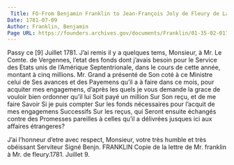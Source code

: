 ```yaml
---
 Title: FO-From Benjamin Franklin to Jean-François Joly de Fleury de La Valette, [9] July 1781
Date: 1781-07-09
Author: Franklin, Benjamin
Page URL: https://founders.archives.gov/documents/Franklin/01-35-02-0179
---
```


Passy ce [9] Juillet 1781.
J’ai remis il y a quelques tems, Monsieur, à Mr. Le Comte. de Vergennes, l’etat des fonds dont j’avais besoin pour le Service des Etats unis de l’Amérique Septentrionale, dans le cours de cette année, montant à cinq millions. Mr. Grand a présenté de Son coté à ce Ministre celui de Ses avances et des Payemens qu’il a à faire dans ce mois, pour acquiter mes engagemens, d’après les quels je vous demande la grace de vouloir bien ordonner qu’il lui Soit payé un million Sur Son reçu, et de me faire Savoir Si je puis compter Sur les fonds nécessaires pour l’acquit de mes engagemens Successifs Sur les reçus, qui Seront ensuite échangés contre des Promesses pareilles à celles qu’il a délivrées jusques ici aux affaires étrangeres?

J’ai l’honneur d’etre avec respect, Monsieur, votre très humble et très obéissant Serviteur
Signé Benjn. FRANKLIN
Copie de la lettre de Mr. franklin à Mr. de fleury.1781. Juillet 9.

